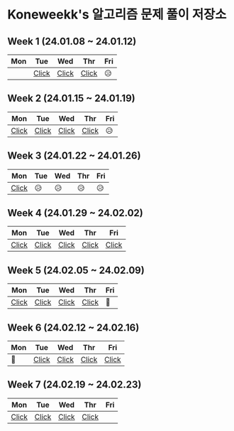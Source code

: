 # Koneweekk's 알고리즘 문제 풀이 저장소

## Week 1 (24.01.08 ~ 24.01.12)

|Mon|Tue|Wed|Thr|Fri|
|---|---|---|---|---|
||[Click](./24_01/240109_solution.md)|[Click](./24_01/240110_solution.md)|[Click](./24_01/240111_solution.md)|😥|

## Week 2 (24.01.15 ~ 24.01.19)

|Mon|Tue|Wed|Thr|Fri|
|---|---|---|---|---|
|[Click](./24_01/240115_solution.md)|[Click](./24_01/240116_solution.md)|[Click](./24_01/240117_solution.md)|[Click](./24_01/240118_solution.md)|😥|

## Week 3 (24.01.22 ~ 24.01.26)

|Mon|Tue|Wed|Thr|Fri|
|---|---|---|---|---|
|[Click](./24_01/240122_solution.md)|😥|😥|😥|😥|

## Week 4 (24.01.29 ~ 24.02.02)

|Mon|Tue|Wed|Thr|Fri|
|---|---|---|---|---|
|[Click](./24_01/240129_solution.md)|[Click](./24_01/240130_solution.md)|[Click](./24_01/240131_solution.md)|[Click](./24_02/240201_solution.md)|[Click](./24_02/240202_solution.md)|

## Week 5 (24.02.05 ~ 24.02.09)

|Mon|Tue|Wed|Thr|Fri|
|---|---|---|---|---|
|[Click](./24_02/240205_solution.md)|[Click](./24_02/240206_solution.md)|[Click](./24_02/240207_solution.md)|[Click](./24_02/240208_solution.md)|🧧|

## Week 6 (24.02.12 ~ 24.02.16)

|Mon|Tue|Wed|Thr|Fri|
|---|---|---|---|---|
|🧧|[Click](./24_02/240213_solution.md)|[Click](./24_02/240214_solution.md)|[Click](./24_02/240215_solution.md)|[Click](./24_02/240216_solution.md)|

## Week 7 (24.02.19 ~ 24.02.23)

|Mon|Tue|Wed|Thr|Fri|
|---|---|---|---|---|
|[Click](./24_02/240219_solution.md)|[Click](./24_02/240220_solution.md)|[Click](./24_02/240221_solution.md)|[Click](./24_02/240222_solution.md)||


